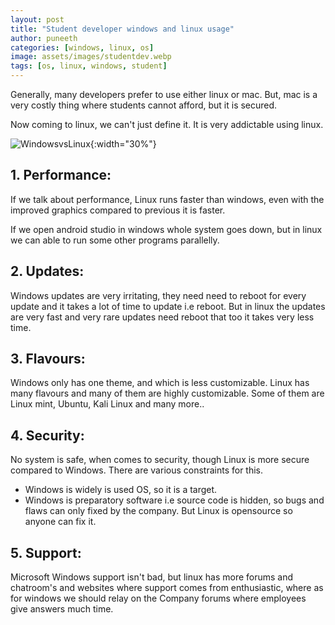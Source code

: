 ```yaml
---
layout: post
title: "Student developer windows and linux usage"
author: puneeth
categories: [windows, linux, os]
image: assets/images/studentdev.webp
tags: [os, linux, windows, student]
---
```


Generally, many developers prefer to use either linux or mac. But, mac is a very costly thing where students cannot afford, but it is secured.

Now coming to linux, we can't just define it. It is very addictable using linux.

![WindowsvsLinux](https://devskrate.github.io/assets/images/winvslinux.png){:width="30%"}

## 1. Performance:

If we talk about performance, Linux runs faster than windows, even with the improved graphics compared to previous it is faster.

If we open android studio in windows whole system goes down, but in linux we can able to run some other programs parallelly.

## 2. Updates:

Windows updates are very irritating, they need need to reboot for every update and it takes a lot of time to update i.e reboot. But in linux the updates are very fast and very rare updates need reboot that too it takes very less time.

## 3. Flavours:

Windows only has one theme, and which is less customizable. Linux has many flavours and many of them are highly customizable. Some of them are Linux mint, Ubuntu, Kali Linux and many more..

## 4. Security:

No system is safe, when comes to security, though Linux is more secure compared to Windows.
There are various constraints for this.

- Windows is widely is used OS, so it is a target.
- Windows is preparatory software i.e source code is hidden, so bugs and flaws can only fixed by the company. But Linux is opensource so anyone can fix it.

## 5. Support:

Microsoft Windows support isn't bad, but linux has more forums and chatroom's and websites where support comes from enthusiastic, where as for windows we should relay on the Company forums where employees give answers much time.
